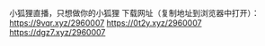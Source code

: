小狐狸直播，只想做你的小狐狸 下载网址（复制地址到浏览器中打开）：https://9vqr.xyz/2960007
https://0t2y.xyz/2960007
https://dgz7.xyz/2960007
